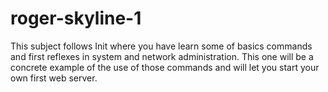 # roger-skyline-1
This subject follows Init where you have learn some of basics commands and first reflexes in system and network administration. This one will be a concrete example of the use of those commands and will let you start your own first web server.
